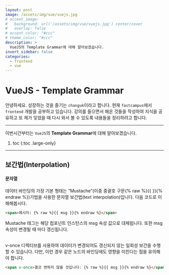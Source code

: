 ```yaml
---
layout: post
image: /assets/img/vue/vuejs.jpg
# accent_image:
#   background: url('/assets/img/vue/vuejs.jpg') center/cover
#   overlay: false
# accent_color: "#ccc"
# theme_color: "#ccc"
description: >
  VueJS의 Template Grammar에 대해 알아보겠습니다.
invert_sidebar: false
categories:
  - frontend
  - vue
---
```


# VueJS - Template Grammar

안녕하세요. 성장하는 것을 즐기는 `changuk`이라고 합니다. 현재 `fastcampus`에서 `frontend` 개발을 공부하고 있습니다. 강의를 들으면서 해온 것들을 작성하여 지식을 공유하고 또 제가 잊었을 때 다시 와서 볼 수 있도록 내용들을 정리하려고 합니다.

---

이번시간부터는 `VueJS`의 **Template Grammar**에 대해 알아보겠습니다.

1. toc
{:toc .large-only}

---

## 보간법(Interpolation)

#### 문자열

데이터 바인딩의 가장 기본 형태는 “Mustache”(이중 중괄호 구문{% raw %}{{ }}{% endraw %})기법을 사용한 문자열 보간법(text interpolation)입니다. 다음 코드로 이해해봅시다.

```html
<span>메시지: {% raw %}{{ msg }}{% endraw %}</span>
```

Mustache 태그는 해당 컴포넌트 인스턴스의 msg 속성 값으로 대체됩니다. 또한 msg 속성이 변경될 때 마다 갱신됩니다.

<br>
v-once 디렉티브를 사용하여 데이터가 변경되어도 갱신되지 않는 일회성 보간을 수행할 수 있습니다. 다만, 이런 경우 같은 노드의 바인딩에도 영향을 미친다는 점을 유의해야 합니다.

```html
<span v-once>결코 변하지 않을 것입니다: {% raw %}{{ msg }}{% endraw %}</span>
```
